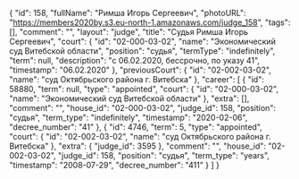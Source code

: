 {
    "id": 158,
    "fullName": "Римша Игорь Сергеевич",
    "photoURL": "https://members2020by.s3.eu-north-1.amazonaws.com/judge_158",
    "tags": [],
    "comment": "",
    "layout": "judge",
    "title": "Судья Римша Игорь Сергеевич",
    "court": {
        "id": "02-000-03-02",
        "name": "Экономический суд Витебской области",
        "position": "судья",
        "termType": "indefinitely",
        "term": null,
        "description": "c 06.02.2020, бессрочно, по указу 41",
        "timestamp": "06.02.2020"
    },
    "previousCourt": {
        "id": "02-002-03-02",
        "name": "суд Октябрьского района г. Витебска"
    },
    "career": [
        {
            "id": 58880,
            "term": null,
            "type": "appointed",
            "court": {
                "id": "02-000-03-02",
                "name": "Экономический суд Витебской области"
            },
            "extra": [],
            "comment": "",
            "house_id": "02-000-03-02",
            "judge_id": 158,
            "position": "судья",
            "term_type": "indefinitely",
            "timestamp": "2020-02-06",
            "decree_number": "41"
        },
        {
            "id": 4746,
            "term": 5,
            "type": "appointed",
            "court": {
                "id": "02-002-03-02",
                "name": "суд Октябрьского района г. Витебска"
            },
            "extra": {
                "judge_id": 3595
            },
            "comment": "",
            "house_id": "02-002-03-02",
            "judge_id": 158,
            "position": "судья",
            "term_type": "years",
            "timestamp": "2008-07-29",
            "decree_number": "411"
        }
    ]
}